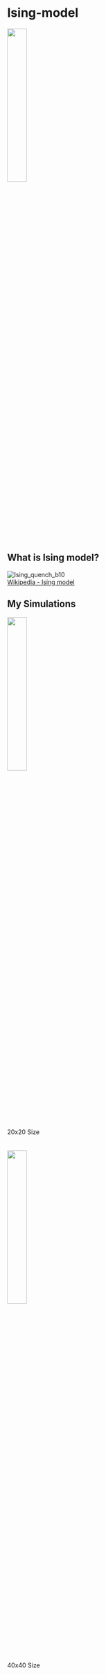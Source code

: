 # Ising-model

<img src="https://github.com/junobonnie/Ising-model/assets/60418809/a49a2311-8811-4962-9f5d-59bb8a541962" height="30%" width="30%">



## What is Ising model?
![Ising_quench_b10](https://github.com/junobonnie/Ising-model/assets/60418809/65aaad22-8d1e-4538-a1a8-4e21b9be8ff9)
<br>
[Wikipedia - Ising model](https://en.wikipedia.org/wiki/Ising_model)

## My Simulations
<img src="https://github.com/junobonnie/Ising-model/assets/60418809/6a87bdf5-a72a-466b-bcbe-bf2e5d2c5f59" height="30%" width="30%">
<br>
20x20 Size
<br>
<br>
<br>
<img src="https://github.com/junobonnie/Ising-model/assets/60418809/83dc58d9-091d-434d-8660-9ac60ea40a5a" height="30%" width="30%">
<br>
40x40 Size
